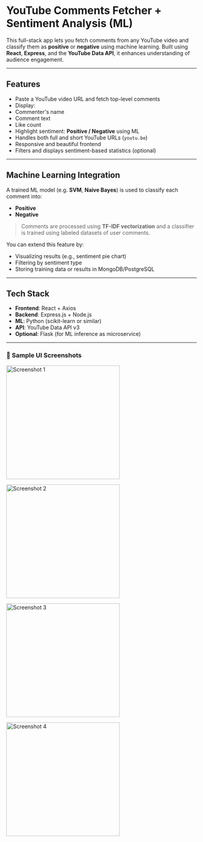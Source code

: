 ﻿#  YouTube Comments Fetcher + Sentiment Analysis (ML)

This full-stack app lets you fetch comments from any YouTube video and classify them as **positive** or **negative** using machine learning. Built using **React**, **Express**, and the **YouTube Data API**, it enhances understanding of audience engagement.

---

##  Features

-  Paste a YouTube video URL and fetch top-level comments
-  Display:
  - Commenter's name
  - Comment text
  - Like count
-  Highlight sentiment: **Positive / Negative** using ML
-  Handles both full and short YouTube URLs (`youtu.be`)
-  Responsive and beautiful frontend
-  Filters and displays sentiment-based statistics (optional)

---

##  Machine Learning Integration

A trained ML model (e.g. **SVM**, **Naive Bayes**) is used to classify each comment into:

-  **Positive**
-  **Negative**

> Comments are processed using **TF-IDF vectorization** and a classifier is trained using labeled datasets of user comments.

You can extend this feature by:
- Visualizing results (e.g., sentiment pie chart)
- Filtering by sentiment type
- Storing training data or results in MongoDB/PostgreSQL

---

##  Tech Stack

- **Frontend**: React + Axios
- **Backend**: Express.js + Node.js
- **ML**: Python (scikit-learn or similar)
- **API**: YouTube Data API v3
- **Optional**: Flask (for ML inference as microservice)

---
<h3>📸 Sample UI Screenshots</h3>

<p>
  <img src="https://i.postimg.cc/gcsknPWv/Screenshot-2025-06-02-213257.png" alt="Screenshot 1" width="300" />
</p>

<p>
  <img src="https://i.postimg.cc/TYHdJqh1/Screenshot-2025-06-02-213319.png" alt="Screenshot 2" width="300" />
</p>

<p>
  <img src="https://i.postimg.cc/02N5SHkh/Screenshot-2025-06-02-213336.png" alt="Screenshot 3" width="300" />
</p>

<p>
  <img src="https://i.postimg.cc/2SbzcbBw/Screenshot-2025-06-05-195134.png" alt="Screenshot 4" width="300" />
</p>
